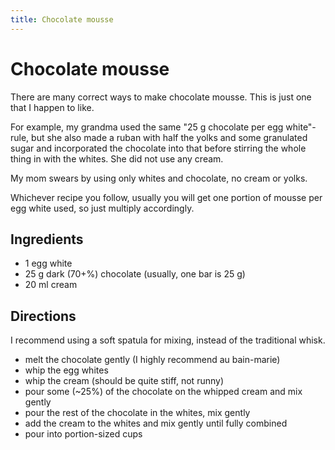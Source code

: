 ```yaml
---
title: Chocolate mousse
---
```


# Chocolate mousse

There are many correct ways to make chocolate mousse. This is just one that I
happen to like.

For example, my grandma used the same "25 g chocolate per egg white"-rule, but
she also made a ruban with half the yolks and some granulated sugar and
incorporated the chocolate into that before stirring the whole thing in with the
whites. She did not use any cream.

My mom swears by using only whites and chocolate, no cream or yolks.

Whichever recipe you follow, usually you will get one portion of mousse per egg
white used, so just multiply accordingly.

## Ingredients

- 1 egg white
- 25 g dark (70+%) chocolate (usually, one bar is 25 g)
- 20 ml cream

## Directions

I recommend using a soft spatula for mixing, instead of the traditional whisk.

- melt the chocolate gently (I highly recommend au bain-marie)
- whip the egg whites
- whip the cream (should be quite stiff, not runny)
- pour some (~25%) of the chocolate on the whipped cream and mix gently
- pour the rest of the chocolate in the whites, mix gently
- add the cream to the whites and mix gently until fully combined
- pour into portion-sized cups
